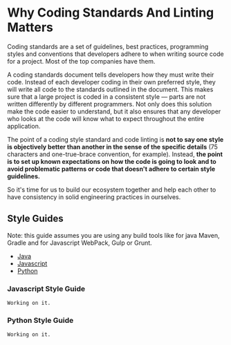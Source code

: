 
# Why Coding Standards And Linting Matters

  
Coding standards are a set of guidelines, best practices, programming styles and conventions that developers adhere to when writing source code for a project. Most of the top companies have them.

A coding standards document tells developers how they must write their code. Instead of each developer coding in their own preferred style, they will write all code to the standards outlined in the document. This makes sure that a large project is coded in a consistent style — parts are not written differently by different programmers. Not only does this solution make the code easier to understand, but it also ensures that any developer who looks at the code will know what to expect throughout the entire application.

The point of a coding style standard and code linting is **not to say one style is objectively better than another in the sense of the specific details** (75 characters and one-true-brace convention, for example). Instead, **the point is to set up known expectations on how the code is going to look and to avoid 
problematic patterns or code that doesn't adhere to certain style guidelines.** 

So it's time for us to build our ecosystem together and help each other to have consistency in solid engineering practices in ourselves.

## Style Guides
    
Note: this guide assumes you are using any build tools like for java Maven, Gradle and for Javascript WebPack, Gulp or Grunt.

 - [Java](java/README.md)
 - [Javascript](javascript-style-guide)
 - [Python](python-style-guide)
    
### Javascript Style Guide    
    Working on it.

### Python Style Guide
    Working on it.

    
